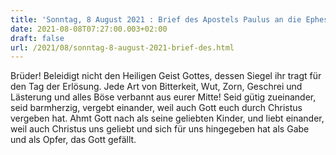 ```yaml
---
title: 'Sonntag, 8 August 2021 : Brief des Apostels Paulus an die Epheser 4,30-32.5,1-2.'
date: 2021-08-08T07:27:00.003+02:00
draft: false
url: /2021/08/sonntag-8-august-2021-brief-des.html
---
```


Brüder! Beleidigt nicht den Heiligen Geist Gottes, dessen Siegel ihr tragt für den Tag der Erlösung. Jede Art von Bitterkeit, Wut, Zorn, Geschrei und Lästerung und alles Böse verbannt aus eurer Mitte! Seid gütig zueinander, seid barmherzig, vergebt einander, weil auch Gott euch durch Christus vergeben hat. Ahmt Gott nach als seine geliebten Kinder, und liebt einander, weil auch Christus uns geliebt und sich für uns hingegeben hat als Gabe und als Opfer, das Gott gefällt.